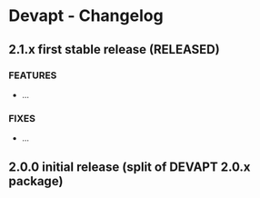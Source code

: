 # Devapt - Changelog



## 2.1.x   first stable release (RELEASED)

### FEATURES
* ...


### FIXES
* ...


## 2.0.0   initial release (split of DEVAPT 2.0.x package)